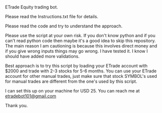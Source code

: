 ETrade Equity trading bot. 

Please read the Instructions.txt file for details.

Please read the code and try to understand the approach.

Please use the script at your own risk. If you don't know python and if you can't read python code then maybe it's a good idea to skip this repository. The main reason I am cautioning is because this involves direct money and if you give wrong inputs things may go wrong. I have tested it. I know I should have added more validations.

Best approach is to try this script by loading your ETrade account with $2000 and trade with 2-3 stocks for 5-6 months. You can use your ETrade account for other manual trades, just make sure that stock SYMBOL's used for manual trades are different from the one's used by this script.

I can set this up on your machine for USD 25. You can reach me at etradebot101@gmail.com
 
Thank you.
